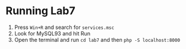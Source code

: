 # Running Lab7

1. Press ```Win+R``` and search for ```services.msc```
2. Look for MySQL93 and hit Run
3. Open the terminal and run  ```cd lab7``` and then ```php -S localhost:8000```